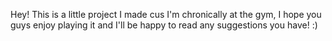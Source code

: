 Hey! This is a little project I made cus I'm chronically at the gym, I hope you guys enjoy playing it and I'll be happy to read any suggestions you have! :)
